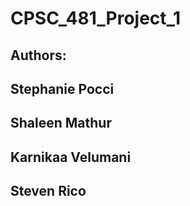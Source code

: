 # CPSC_481_Project_1
## Authors:
## Stephanie Pocci
## Shaleen Mathur
## Karnikaa Velumani
## Steven Rico
